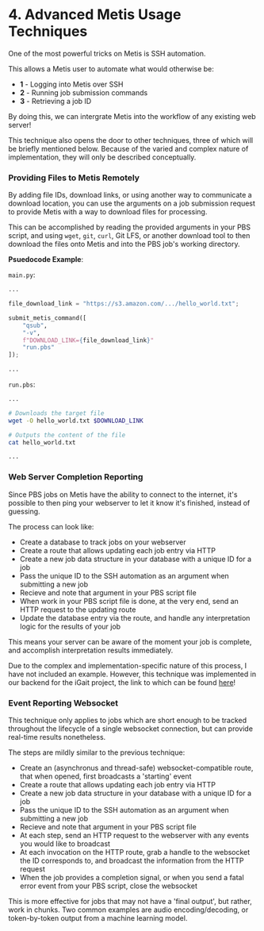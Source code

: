 # 4. Advanced Metis Usage Techniques
One of the most powerful tricks on Metis is SSH automation.

This allows a Metis user to automate what would otherwise be:
* **1** - Logging into Metis over SSH
* **2** - Running job submission commands
* **3** - Retrieving a job ID

By doing this, we can intergrate Metis into the workflow of any existing web server!

This technique also opens the door to other techniques, three of which will be briefly mentioned below. Because of the varied and complex nature of implementation, they will only be described conceptually.

### Providing Files to Metis Remotely
By adding file IDs, download links, or using another way to communicate a download location, you can use the arguments on a job submission request to provide Metis with a way to download files for processing.

This can be accomplished by reading the provided arguments in your PBS script, and using `wget`, `git`, `curl`, Git LFS, or another download tool to then download the files onto Metis and into the PBS job's working directory.

**Psuedocode Example**:

`main.py`:
```python
...

file_download_link = "https://s3.amazon.com/.../hello_world.txt";

submit_metis_command([
    "qsub",
    "-v",
    f"DOWNLOAD_LINK={file_download_link}"
    "run.pbs"
]);

...
```

`run.pbs`:
```bash
...

# Downloads the target file
wget -O hello_world.txt $DOWNLOAD_LINK

# Outputs the content of the file
cat hello_world.txt

...
```

### Web Server Completion Reporting
Since PBS jobs on Metis have the ability to connect to the internet, it's possible to then ping your webserver to let it know it's finished, instead of guessing.

The process can look like:
- Create a database to track jobs on your webserver
- Create a route that allows updating each job entry via HTTP
- Create a new job data structure in your database with a unique ID for a job
- Pass the unique ID to the SSH automation as an argument when submitting a new job
- Recieve and note that argument in your PBS script file
- When work in your PBS script file is done, at the very end, send an HTTP request to the updating route
- Update the database entry via the route, and handle any interpretation logic for the results of your job

This means your server can be aware of the moment your job is complete, and accomplish interpretation results immediately.

Due to the complex and implementation-specific nature of this process, I have not included an example. However, this technique was implemented in our backend for the iGait project, the link to which can be found [here](https://github.com/igait-niu/igait-backend)!

### Event Reporting Websocket
This technique only applies to jobs which are short enough to be tracked throughout the lifecycle of a single websocket connection, but can provide real-time results nonetheless.

The steps are mildly similar to the previous technique:
- Create an (asynchronus and thread-safe) websocket-compatible route, that when opened, first broadcasts a 'starting' event
- Create a route that allows updating each job entry via HTTP
- Create a new job data structure in your database with a unique ID for a job
- Pass the unique ID to the SSH automation as an argument when submitting a new job
- Recieve and note that argument in your PBS script file
- At each step, send an HTTP request to the webserver with any events you would like to broadcast
- At each invocation on the HTTP route, grab a handle to the websocket the ID corresponds to, and broadcast the information from the HTTP request
- When the job provides a completion signal, or when you send a fatal error event from your PBS script, close the websocket

This is more effective for jobs that may not have a 'final output', but rather, work in chunks. Two common examples are audio encoding/decoding, or token-by-token output from a machine learning model.
